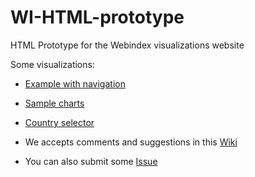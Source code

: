 WI-HTML-prototype
=================

HTML Prototype for the Webindex visualizations website

Some visualizations:

- [Example with navigation](http://156.35.82.101:9006/wiLodPortal/observation/IND/2010/A)
- [Sample charts](http://weso.github.io/WI-HTML-prototype/chart-sample.html)
- [Country selector](http://weso.github.io/WI-HTML-prototype/)


- We accepts comments and suggestions in this [Wiki](https://github.com/weso/WI-HTML-prototype/wiki)
- You can also submit some [Issue](https://github.com/weso/WI-HTML-prototype/issues)

